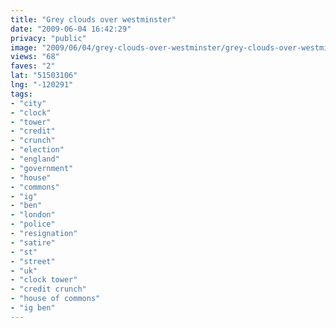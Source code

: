 ```yaml
---
title: "Grey clouds over westminster"
date: "2009-06-04 16:42:29"
privacy: "public"
image: "2009/06/04/grey-clouds-over-westminster/grey-clouds-over-westminster.jpg"
views: "68"
faves: "2"
lat: "51503106"
lng: "-120291"
tags:
- "city"
- "clock"
- "tower"
- "credit"
- "crunch"
- "election"
- "england"
- "government"
- "house"
- "commons"
- "ig"
- "ben"
- "london"
- "police"
- "resignation"
- "satire"
- "st"
- "street"
- "uk"
- "clock tower"
- "credit crunch"
- "house of commons"
- "ig ben"
---
```

<a href="/photos/2009/06/05/grey-clouds-over-westminster" rel="nofollow"></a>
